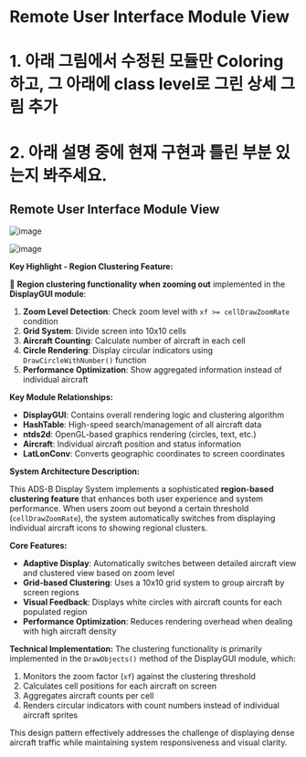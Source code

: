 # Remote User Interface Module View 


# 1. 아래 그림에서 수정된 모듈만 Coloring하고, 그 아래에 class level로 그린 상세 그림 추가
# 2. 아래 설명 중에 현재 구현과 틀린 부분 있는지 봐주세요.

## Remote User Interface Module View 
![image](https://github.com/user-attachments/assets/cce8d1b4-f761-474b-9b79-91092e8658b4)

![image](https://github.com/user-attachments/assets/648a8c7b-17bf-4211-b241-4ea6dcd8abee)



**Key Highlight - Region Clustering Feature:**

🎯 **Region clustering functionality when zooming out** implemented in the **DisplayGUI module**:

1. **Zoom Level Detection**: Check zoom level with `xf >= cellDrawZoomRate` condition
2. **Grid System**: Divide screen into 10x10 cells
3. **Aircraft Counting**: Calculate number of aircraft in each cell
4. **Circle Rendering**: Display circular indicators using `DrawCircleWithNumber()` function
5. **Performance Optimization**: Show aggregated information instead of individual aircraft

**Key Module Relationships:**
- **DisplayGUI**: Contains overall rendering logic and clustering algorithm
- **HashTable**: High-speed search/management of all aircraft data
- **ntds2d**: OpenGL-based graphics rendering (circles, text, etc.)
- **Aircraft**: Individual aircraft position and status information
- **LatLonConv**: Converts geographic coordinates to screen coordinates

**System Architecture Description:**

This ADS-B Display System implements a sophisticated **region-based clustering feature** that enhances both user experience and system performance. When users zoom out beyond a certain threshold (`cellDrawZoomRate`), the system automatically switches from displaying individual aircraft icons to showing regional clusters.

**Core Features:**
- **Adaptive Display**: Automatically switches between detailed aircraft view and clustered view based on zoom level
- **Grid-based Clustering**: Uses a 10x10 grid system to group aircraft by screen regions
- **Visual Feedback**: Displays white circles with aircraft counts for each populated region
- **Performance Optimization**: Reduces rendering overhead when dealing with high aircraft density

**Technical Implementation:**
The clustering functionality is primarily implemented in the `DrawObjects()` method of the DisplayGUI module, which:
1. Monitors the zoom factor (`xf`) against the clustering threshold
2. Calculates cell positions for each aircraft on screen
3. Aggregates aircraft counts per cell
4. Renders circular indicators with count numbers instead of individual aircraft sprites

This design pattern effectively addresses the challenge of displaying dense aircraft traffic while maintaining system responsiveness and visual clarity.

  
